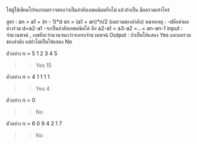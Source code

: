 ให้ผู้ใช้เขียนโปรแกรมตรวจสอบว่าเป็นลำดับเลขคณิตหรือไม่ แล้วถ้าเป็น มีผลรวมเท่าไหร่

สูตร : an = a1 + (n - 1)*d
    sn = (a1 + an)*n/2 (ผมรวมของลำดับ)
หมายเหตุ : -dคือค่าผลต่างร่วม  d=a2-a1
         -จะเป็นลำดับเลขคณิตได้ คือ a2-a1 = a3-a2 =...= an-an-1
input : จำนวนพจน์ , เลขทีละจำนวนจนกว่าจะครบจำนวนพจน์
Output : ถ้าเป็นให้แสดง Yes และผลรวมของลำดับ แต่ถ้าไม่เป็นให้แสดง No

ตัวอย่าง 
n = 5
1 2 3 4 5
>>Yes 
>>15

ตัวอย่าง
n = 4
1 1 1 1 
>>Yes
>>4

ตัวอย่าง 
n = 0
>>No

ตัวอย่าง
n = 6
0 9 4 2 1 7
>>No